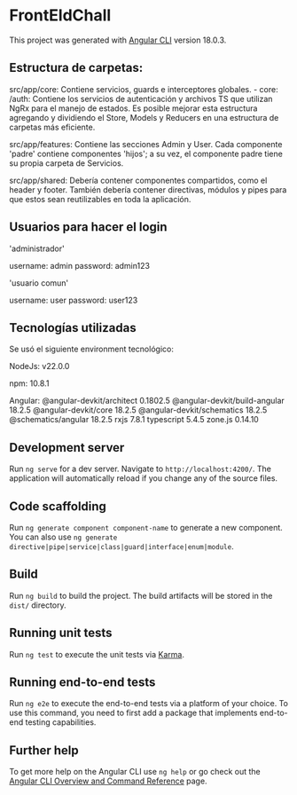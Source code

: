 # FrontEldChall

This project was generated with [Angular CLI](https://github.com/angular/angular-cli) version 18.0.3.

## Estructura de carpetas:

src/app/core: Contiene servicios, guards e interceptores globales. - core: /auth: Contiene los servicios de autenticación y archivos TS que utilizan NgRx para el manejo de estados. Es posible mejorar esta estructura agregando y dividiendo el Store, Models y Reducers en una estructura de carpetas más eficiente.

src/app/features: Contiene las secciones Admin y User. Cada componente 'padre' contiene componentes 'hijos'; a su vez, el componente padre tiene su propia carpeta de Servicios.

src/app/shared: Debería contener componentes compartidos, como el header y footer. También debería contener directivas, módulos y pipes para que estos sean reutilizables en toda la aplicación.

## Usuarios para hacer el login

'administrador'

username: admin
password: admin123

'usuario comun'

username: user
password: user123

## Tecnologías utilizadas

Se usó el siguiente environment tecnológico:

NodeJs:
v22.0.0

npm:
10.8.1

Angular:
@angular-devkit/architect       0.1802.5
@angular-devkit/build-angular   18.2.5
@angular-devkit/core            18.2.5
@angular-devkit/schematics      18.2.5
@schematics/angular             18.2.5
rxjs                            7.8.1
typescript                      5.4.5
zone.js                         0.14.10



## Development server

Run `ng serve` for a dev server. Navigate to `http://localhost:4200/`. The application will automatically reload if you change any of the source files.

## Code scaffolding

Run `ng generate component component-name` to generate a new component. You can also use `ng generate directive|pipe|service|class|guard|interface|enum|module`.

## Build

Run `ng build` to build the project. The build artifacts will be stored in the `dist/` directory.

## Running unit tests

Run `ng test` to execute the unit tests via [Karma](https://karma-runner.github.io).

## Running end-to-end tests

Run `ng e2e` to execute the end-to-end tests via a platform of your choice. To use this command, you need to first add a package that implements end-to-end testing capabilities.

## Further help

To get more help on the Angular CLI use `ng help` or go check out the [Angular CLI Overview and Command Reference](https://angular.dev/tools/cli) page.
